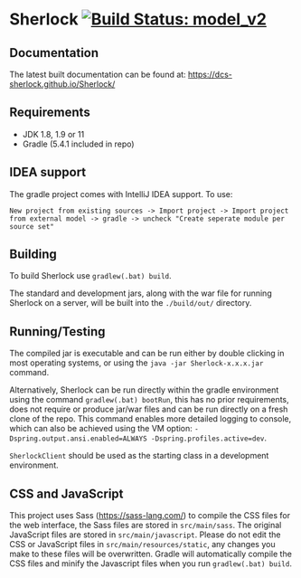 # Sherlock  [![Build Status: model_v2](https://travis-ci.org/DCS-Sherlock/Sherlock.svg?branch=model_v2)](https://travis-ci.org/DCS-Sherlock/Sherlock?branch=model_v2)

<!----- Branch: --->

<!----- Version: --->

## Documentation
The latest built documentation can be found at: https://dcs-sherlock.github.io/Sherlock/

## Requirements
  - JDK 1.8, 1.9 or 11
  - Gradle (5.4.1 included in repo)


## IDEA support
The gradle project comes with IntelliJ IDEA support. To use: 

```New project from existing sources -> Import project -> Import project from external model -> gradle -> uncheck "Create seperate module per source set"```


## Building
To build Sherlock use `gradlew(.bat) build`.

The standard and development jars, along with the war file for running Sherlock on a server, will be built into the `./build/out/` directory.

## Running/Testing
The compiled jar is executable and can be run either by double clicking in most operating systems, or using the `java -jar Sherlock-x.x.x.jar` command.

Alternatively, Sherlock can be run directly within the gradle environment using the command `gradlew(.bat) bootRun`, this has no prior requirements, does not require or produce jar/war files and can be run directly on a fresh clone of the repo. This command enables more detailed logging to console, which can also be achieved using the VM option: `-Dspring.output.ansi.enabled=ALWAYS -Dspring.profiles.active=dev`.

`SherlockClient` should be used as the starting class in a development environment.

## CSS and JavaScript
This project uses Sass (https://sass-lang.com/) to compile the CSS files for the web interface, the Sass files are stored in `src/main/sass`. The original JavaScript files are stored in `src/main/javascript`. Please do not edit the CSS or JavaScript files in `src/main/resources/static`, any changes you make to these files will be overwritten. Gradle will automatically compile the CSS files and minify the Javascript files when you run `gradlew(.bat) build`.
